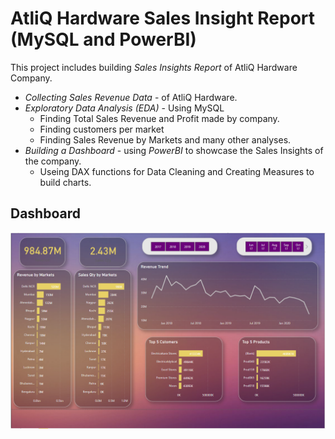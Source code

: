 # AtliQ Hardware Sales Insight Report (MySQL and PowerBI)

This project includes building *Sales Insights Report* of AtliQ Hardware Company.

- *Collecting Sales Revenue Data* - of AtliQ Hardware.
- *Exploratory Data Analysis (EDA)* - Using MySQL
    - Finding Total Sales Revenue and Profit made by company.
    - Finding customers per market
    - Finding Sales Revenue by Markets and many other analyses.
- *Building a Dashboard* - using *PowerBI* to showcase the Sales Insights of the company.
    - Useing DAX functions for Data Cleaning and Creating Measures to build charts.

## Dashboard
![](Dashboard/Sales_Insights_Dashboard.PNG)
